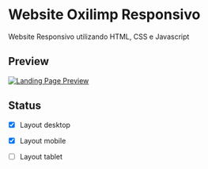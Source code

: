 # Website Oxilimp Responsivo

Website Responsivo utilizando HTML, CSS e Javascript

## Preview
[![Landing Page Preview](https://user-images.githubusercontent.com/62628465/115117851-e4e37000-9f76-11eb-8e8e-c1fa2afe6d98.png)](https://oxilimp-website.netlify.app/)

## Status
- [X] Layout desktop
- [X] Layout mobile
- [ ] Layout tablet

